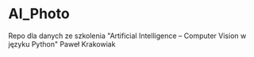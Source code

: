 # AI_Photo
Repo dla danych ze szkolenia "Artificial Intelligence – Computer Vision w języku Python" Paweł Krakowiak
